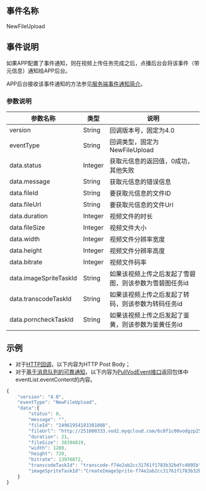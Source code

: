 ## 事件名称
NewFileUpload

## 事件说明
如果APP配置了事件通知，则在视频上传任务完成之后，点播后台会将该事件（带元信息）通知给APP后台。

APP后台接收该事件通知的方法参见[服务端事件通知简介](/document/product/266/7829)。

### 参数说明
| 参数名称 | 类型 | 说明 |
|---------|---------|---------|
| version | String | 回调版本号，固定为4.0 |
| eventType | String | 回调类型，固定为NewFileUpload |
| data.status | Integer | 获取元信息的返回值，0成功，其他失败 |
| data.message | String | 获取元信息的错误信息 |
| data.fileId | String | 要获取元信息的文件ID |
| data.fileUrl | String | 要获取元信息的文件Url |
| data.duration | Integer | 视频文件的时长 |
| data.fileSize | Integer | 视频文件大小 |
| data.width | Integer | 视频文件分辨率宽度 |
| data.height | Integer | 视频文件分辨率高度 |
| data.bitrate | Integer | 视频文件码率 |
| data.imageSpriteTaskId | String | 如果该视频上传之后发起了雪碧图，则该参数为雪碧图任务id |
| data.transcodeTaskId | String | 如果该视频上传之后发起了转码，则该参数为转码任务id |
| data.porncheckTaskId | String | 如果该视频上传之后发起了鉴黄，则该参数为鉴黄任务id |

## 示例

- 对于[HTTP回调](/document/product/266/7829#http.E5.9B.9E.E8.B0.83)，以下内容为HTTP Post Body；
- 对于[基于消息队列的可靠通知](/document/product/266/7829#.E5.9F.BA.E4.BA.8E.E6.B6.88.E6.81.AF.E9.98.9F.E5.88.97.E7.9A.84.E5.8F.AF.E9.9D.A0.E9.80.9A.E7.9F.A5)，以下内容为[PullVodEvent接口](/document/product/266/7818)返回包体中eventList.eventContent的内容。

```javascript
{
    "version": "4.0",
    "eventType": "NewFileUpload",
    "data":{
        "status": 0,
        "message": "",
        "fileId": "24961954183381008",
        "fileUrl": "http://251000333.vod2.myqcloud.com/6c0f1c00vodgzp251000333/cbdadd3d24961954183381008/f0.mp4",
        "duration": 21,
        "fileSize": 38394819,
        "width": 1280,
        "height": 720,
        "bitrate": 13976872,
        "transcodeTaskId": "transcode-f74e2ab2cc31761f1783b32bdfc4095b",
        "imageSpriteTaskId":"CreateImageSprite-f74e2ab2cc31761f1783b32bdfc4095b"
    }
}
```





